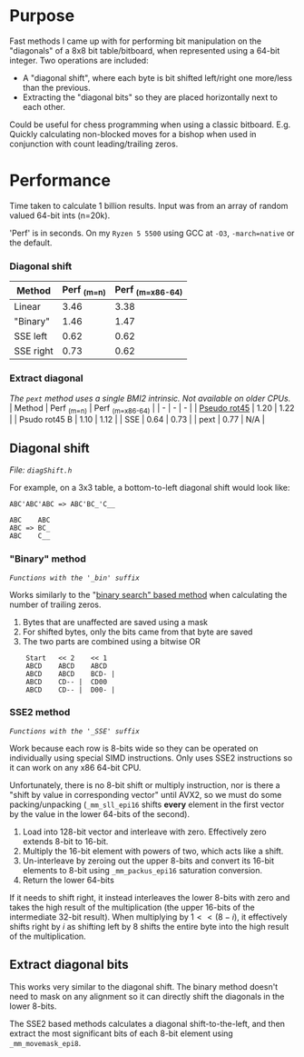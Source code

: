 # Purpose
Fast methods I came up with for performing bit manipulation on the "diagonals" of a 8x8 bit table/bitboard, when represented using a 64-bit integer.
Two operations are included:
- A "diagonal shift", where each byte is bit shifted left/right one more/less than the previous.
- Extracting the "diagonal bits" so they are placed horizontally next to each other.

Could be useful for chess programming when using a classic bitboard.
E.g. Quickly calculating non-blocked moves for a bishop when used in conjunction with count leading/trailing zeros.

# Performance
Time taken to calculate 1 billion results. Input was from an array of random valued 64-bit ints (n=20k).

'Perf' is in seconds. On my `Ryzen 5 5500` using GCC at `-O3`, `-march=native` or the default.
### Diagonal shift
| Method | Perf <sub>(m=n)</sub> | Perf <sub>(m=x86-64)</sub> |
| - | - | - |
| Linear | 3.46 | 3.38 |
| "Binary" | 1.46 | 1.47 |
| SSE left | 0.62 | 0.62 |
| SSE right | 0.73 | 0.62 |

### Extract diagonal
*The `pext` method uses a single BMI2 intrinsic. Not available on older CPUs.*
| Method | Perf <sub>(m=n)</sub> | Perf <sub>(m=x86-64)</sub> |
| - | - | - |
| [Pseudo rot45](https://www.chessprogramming.org/Flipping_Mirroring_and_Rotating#Pseudo-Rotation_by_45_degrees) | 1.20 | 1.22 |
| Psudo rot45 B | 1.10 | 1.12 |
| SSE | 0.64 | 0.73 |
| pext | 0.77 | N/A |

## Diagonal shift
*File: `diagShift.h`*

For example, on a 3x3 table, a bottom-to-left diagonal shift would look like:
```
ABC'ABC'ABC => ABC'BC_'C__

ABC    ABC
ABC => BC_
ABC    C__
```
### "Binary" method
*`Functions with the '_bin' suffix`*

Works similarly to the "[binary search" based method](https://en.wikipedia.org/wiki/Find_first_set#CTZ) when calculating the number of trailing zeros.
1. Bytes that are unaffected are saved using a mask
2. For shifted bytes, only the bits came from that byte are saved
3. The two parts are combined using a bitwise OR 
```
	Start	<< 2	<< 1
	ABCD  	ABCD  	ABCD
	ABCD  	ABCD  	BCD- |
	ABCD  	CD-- |	CD00
	ABCD  	CD-- |	D00- |
```
### SSE2 method
*`Functions with the '_SSE' suffix`*

Work because each row is 8-bits wide so they can be operated on individually using special SIMD instructions.
Only uses SSE2 instructions so it can work on any x86 64-bit CPU.

Unfortunately, there is no 8-bit shift or multiply instruction, nor is there a "shift by value in corresponding vector" until AVX2, so we must do some packing/unpacking
(`_mm_sll_epi16` shifts **every** element in the first vector by the value in the lower 64-bits of the second).
1. Load into 128-bit vector and interleave with zero. Effectively zero extends 8-bit to 16-bit.
2. Multiply the 16-bit element with powers of two, which acts like a shift.
3. Un-interleave by zeroing out the upper 8-bits and convert its 16-bit elements to 8-bit using `_mm_packus_epi16` saturation conversion.
4. Return the lower 64-bits

If it needs to shift right, it instead interleaves the lower 8-bits with zero and takes the high result of the multiplication (the upper 16-bits of the intermediate 32-bit result).
When multiplying by $`1<<(8-i)`$, it effectively shifts right by $`i`$ as shifting left by 8 shifts the entire byte into the high result of the multiplication.

## Extract diagonal bits
This works very similar to the diagonal shift. The binary method doesn't need to mask on any alignment so it can directly shift the diagonals in the lower 8-bits.

The SSE2 based methods calculates a diagonal shift-to-the-left, and then extract the most significant bits of each 8-bit element using `_mm_movemask_epi8`.
